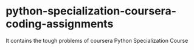 # python-specialization-coursera-coding-assignments
It contains the tough problems of coursera Python Specialization Course 
